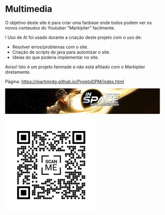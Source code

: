 # Multimedia

O objetivo deste site é para criar uma fanbase onde todos podem ver os novos conteudos do Youtuber "Markiplier" facilmente. 

! Uso de AI foi usado durante a criação deste projeto com o uso de:

- Resolver erros/problemas com o site.
- Criação de scripts de java para automizar o site.
- Ideias do que poderia implementar no site.

Aviso! Isto é um projeto fanmade e não está afiliado com o Markiplier diretamente.

Página: https://martimrdg.github.io/ProjetoDPM/index.html

![Markiplier Banner](banner.jpg)

![QRCode](QRCode.png)